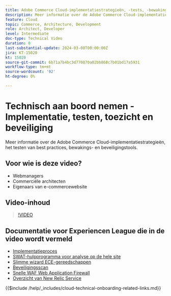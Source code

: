 ```yaml
---
title: Adobe Commerce Cloud-implementatiestrategieën, -tests, -bewaking en -beveiliging
description: Meer informatie over de Adobe Commerce Cloud-implementatiestrategieën, -tests, -bewaking en -beveiliging.
feature: Cloud
topic: Commerce, Architecture, Development
role: Architect, Developer
level: Intermediate
doc-type: Technical Video
duration: 0
last-substantial-update: 2024-03-08T00:00:00Z
jira: KT-15020
kt: 15020
source-git-commit: 6b71a7b4bc3d770870a02bb868c7b01bd17a5931
workflow-type: tm+mt
source-wordcount: '92'
ht-degree: 0%

---
```


# Technisch aan boord nemen - Implementatie, testen, toezicht en beveiliging

Meer informatie over de Adobe Commerce Cloud-implementatiestrategieën, het testen van best practices, bewakings- en beveiligingstools.

## Voor wie is deze video?

- Webmanagers
- Commerciële architecten
- Eigenaars van e-commercewebsite

## Video-inhoud

>[!VIDEO](https://video.tv.adobe.com/v/3427818?learn=on)

## Documentatie voor Experiencen League die in de video wordt vermeld

- [Implementatieproces](https://experienceleague.adobe.com/docs/commerce-cloud-service/user-guide/develop/deploy/process.html)
- [SWAT-hulpprogramma voor analyse op de hele site](https://experienceleague.adobe.com/docs/commerce-operations/tools/site-wide-analysis-tool/intro.html)
- [Slimme wizard ECE-gereedschappen](https://experienceleague.adobe.com/docs/commerce-cloud-service/user-guide/develop/deploy/smart-wizards.html)
- [Beveiligingsscan](https://experienceleague.adobe.com/docs/commerce-admin/systems/security/security-scan.html)
- [Snelle WAF Web Application Firewall](https://experienceleague.adobe.com/docs/commerce-cloud-service/user-guide/cdn/fastly-waf-service.html)
- [Overzicht van New Relic Service](https://experienceleague.adobe.com/docs/commerce-cloud-service/user-guide/monitor/new-relic/new-relic-service.html)

{{$include /help/_includes/cloud-technical-onboarding-related-links.md}}
